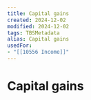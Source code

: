 ```yaml
---
title: Capital gains
created: 2024-12-02
modified: 2024-12-02
tags: TBSMetadata
alias: Capital gains
usedFor:
- "[[10556 Income]]"
---
```

# Capital gains
